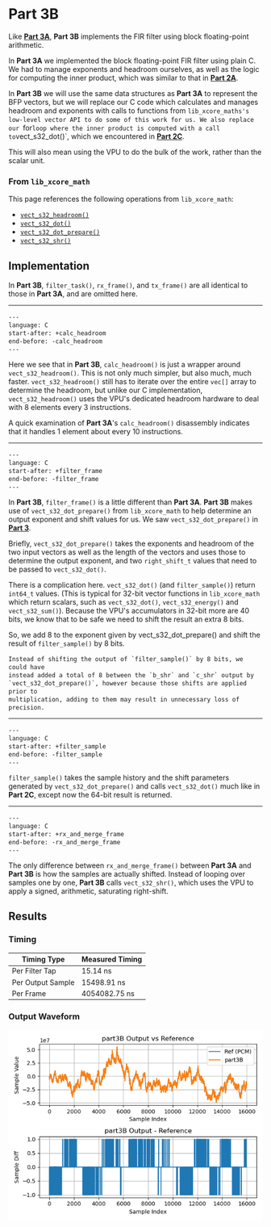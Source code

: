 
# Part 3B

Like [**Part 3A**](part3A.md), **Part 3B** implements the FIR filter 
using block floating-point arithmetic.

In **Part 3A** we implemented the block floating-point FIR filter using plain C.
We had to manage exponents and headroom ourselves, as well as the logic for
computing the inner product, which was similar to that in [**Part
2A**](part2A.md).

In **Part 3B** we will use the same data structures as **Part 3A** to represent
the BFP vectors, but we will replace our C code which calculates and manages
headroom and exponents with calls to functions from `lib_xcore_maths's low-level
vector API to do some of this work for us. We also replace our `for` loop where
the inner product is computed with a call to `vect_s32_dot()`, which we
encountered in [**Part 2C**](part2C.md).

This will also mean using the VPU to do the bulk of the work, rather than the
scalar unit.

### From `lib_xcore_math`

This page references the following operations from `lib_xcore_math`:

* [`vect_s32_headroom()`](https://github.com/xmos/lib_xcore_math/blob/v2.1.1/lib_xcore_math/api/xmath/vect/vect_s32.h#L554-L591)
* [`vect_s32_dot()`](https://github.com/xmos/lib_xcore_math/blob/v2.1.1/lib_xcore_math/api/xmath/vect/vect_s32.h#L399-L480)
* [`vect_s32_dot_prepare()`](https://github.com/xmos/lib_xcore_math/blob/v2.1.1/lib_xcore_math/api/xmath/vect/vect_s32_prepare.h#L182-L252)
* [`vect_s32_shr()`](https://github.com/xmos/lib_xcore_math/blob/v2.1.1/lib_xcore_math/api/xmath/vect/vect_s32.h#L1200-L1239)

## Implementation

In **Part 3B**, `filter_task()`, `rx_frame()`, and `tx_frame()` are all
identical to those in **Part 3A**, and are omitted here.

---

```{literalinclude} ../../src/part3B/part3B.c
---
language: C
start-after: +calc_headroom
end-before: -calc_headroom
---
```

Here we see that in **Part 3B**, `calc_headroom()` is just a wrapper around
`vect_s32_headroom()`. This is not only much simpler, but also much, much
faster. `vect_s32_headroom()` still has to iterate over the entire `vec[]` array
to determine the headroom, but unlike our C implementation,
`vect_s32_headroom()` uses the VPU's dedicated headroom hardware to deal with 8
elements every 3 instructions.

A quick examination of **Part 3A**'s `calc_headroom()` disassembly indicates
that it handles 1 element about every 10 instructions.

---

```{literalinclude} ../../src/part3B/part3B.c
---
language: C
start-after: +filter_frame
end-before: -filter_frame
---
```

In **Part 3B**, `filter_frame()` is a little different than **Part 3A**. **Part
3B** makes use of `vect_s32_dot_prepare()` from `lib_xcore_math` to help
determine an output exponent and shift values for us. We saw
`vect_s32_dot_prepare()` in [**Part 3**](part3.md#_prepare-functions-in-lib_xcore_math).

Briefly, `vect_s32_dot_prepare()` takes the exponents and headroom of the two
input vectors as well as the length of the vectors and uses those to determine
the output exponent, and two `right_shift_t` values that need to be passed to
`vect_s32_dot()`.

There is a complication here. `vect_s32_dot()` (and `filter_sample()`) return
`int64_t` values. (This is typical for 32-bit vector functions in
`lib_xcore_math` which return scalars, such as `vect_s32_dot()`,
`vect_s32_energy()` and `vect_s32_sum()`). Because the VPU's accumulators in
32-bit more are 40 bits, we know that to be safe we need to shift the result an
extra 8 bits.

So, we add 8 to the exponent given by vect_s32_dot_prepare() and shift the
result of `filter_sample()` by 8 bits.

```{note} 
Instead of shifting the output of `filter_sample()` by 8 bits, we could have
instead added a total of 8 between the `b_shr` and `c_shr` output by
`vect_s32_dot_prepare()`, however because those shifts are applied prior to
multiplication, adding to them may result in unnecessary loss of precision.
```

---

```{literalinclude} ../../src/part3B/part3B.c
---
language: C
start-after: +filter_sample
end-before: -filter_sample
---
```

`filter_sample()` takes the sample history and the shift parameters generated by
`vect_s32_dot_prepare()` and calls `vect_s32_dot()` much like in **Part 2C**,
except now the 64-bit result is returned.

---

```{literalinclude} ../../src/part3B/part3B.c
---
language: C
start-after: +rx_and_merge_frame
end-before: -rx_and_merge_frame
---
```

The only difference between `rx_and_merge_frame()` between **Part 3A** and
**Part 3B** is how the samples are actually shifted. Instead of looping over
samples one by one, **Part 3B** calls `vect_s32_shr()`, which uses the VPU to
apply a signed, arithmetic, saturating right-shift.


## Results

### Timing

| Timing Type       | Measured Timing
|-------------------|-----------------------
| Per Filter Tap    | 15.14 ns   
| Per Output Sample | 15498.91 ns
| Per Frame         | 4054082.75 ns

### Output Waveform

![**Part 3B** Output](img/part3B.png)